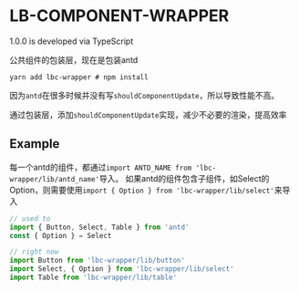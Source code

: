 # LB-COMPONENT-WRAPPER

1.0.0 is developed via TypeScript

公共组件的包装层，现在是包装antd

``` shell
yarn add lbc-wrapper # npm install
```

因为```antd```在很多时候并没有写```shouldComponentUpdate```，所以导致性能不高。

通过包装层，添加```shouldComponentUpdate```实现，减少不必要的渲染，提高效率

## Example
每一个antd的组件，都通过```import ANTD_NAME from 'lbc-wrapper/lib/antd_name'```导入。
如果antd的组件包含子组件，如Select的Option，则需要使用```import { Option } from 'lbc-wrapper/lib/select'```来导入
``` js
// used to
import { Button, Select, Table } from 'antd'
const { Option } = Select

// right now
import Button from 'lbc-wrapper/lib/button'
import Select, { Option } from 'lbc-wrapper/lib/select'
import Table from 'lbc-wrapper/lib/table'
```
